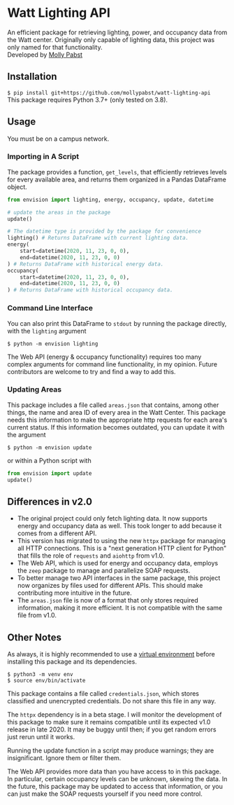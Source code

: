 # Watt Lighting API
An efficient package for retrieving lighting, power, and occupancy data from
the Watt center. Originally only capable of lighting data, this project was
only named for that functionality.  
Developed by [Molly Pabst](mailto:mepabst@clemson.edu)

## Installation
`$ pip install git+https://github.com/mollypabst/watt-lighting-api`  
This package requires Python 3.7+ (only tested on 3.8).

## Usage
You must be on a campus network.

### Importing in A Script
The package provides a function, `get_levels`, that efficiently retrieves
levels for every available area, and returns them organized in a Pandas
DataFrame object. 
```python
from envision import lighting, energy, occupancy, update, datetime

# update the areas in the package
update()

# The datetime type is provided by the package for convenience
lighting() # Returns DataFrame with current lighting data.
energy(
    start=datetime(2020, 11, 23, 0, 0),
    end=datetime(2020, 11, 23, 0, 0)
) # Returns DataFrame with historical energy data.
occupancy(
    start=datetime(2020, 11, 23, 0, 0),
    end=datetime(2020, 11, 23, 0, 0)
) # Returns DataFrame with historical occupancy data.
```

### Command Line Interface
You can also print this DataFrame to `stdout` by running the package directly,
with the `lighting` argument

`$ python -m envision lighting`

The Web API (energy & occupancy functionality) requires too many complex
arguments for command line functionality, in my opinion. Future contributors
are welcome to try and find a way to add this.

### Updating Areas
This package includes a file called `areas.json` that contains, among other
things, the name and area ID of every area in the Watt Center. This package
needs this information to make the appropriate http requests for each area's
current status. If this information becomes outdated, you can update it with 
the argument

`$ python -m envision update`

or within a Python script with
```python
from envision import update
update()
```

## Differences in v2.0
- The original project could only fetch lighting data. It now supports energy
and occupancy data as well. This took longer to add because it comes from a
different API.
- This version has migrated to using the new `httpx` package for managing all
HTTP connections. This is a "next generation HTTP client for Python" that
fills the role of `requests` and `aiohttp` from v1.0.
- The Web API, which is used for energy and occupancy data, employs the `zeep`
package to manage and parallelize SOAP requests.
- To better manage two API interfaces in the same package, this project now
organizes by files used for different APIs. This should make contributing more
intuitive in the future.
- The `areas.json` file is now of a format that only stores required
information, making it more efficient. It is not compatible with the same file
from v1.0.


## Other Notes
As always, it is highly recommended to use a
[virtual environment](https://docs.python.org/3.8/library/venv.html) before
installing this package and its dependencies.
```shell script
$ python3 -m venv env
$ source env/bin/activate
```
This package contains a file called `credentials.json`, which stores classified
and unencrypted credentials. Do not share this file in any way.

The `httpx` dependency is in a beta stage. I will monitor the development of
this package to make sure it remains compatible until its expected v1.0 release
in late 2020. It may be buggy until then; if you get random errors just rerun
until it works.

Running the update function in a script may produce warnings; they are
insignificant. Ignore them or filter them.

The Web API provides more data than you have access to in this package. In
particular, certain occupancy levels can be unknown, skewing the data. In the
future, this package may be updated to access that information, or you can just
make the SOAP requests yourself if you need more control. 
